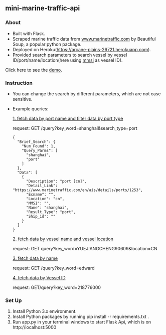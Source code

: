 ## mini-marine-traffic-api
### About
- Built with Flask.
- Scraped marine traffic data from www.marinetraffic.com by Beautiful Soup, a popular python package. 
- Deployed on Heroku(https://arcane-plains-26721.herokuapp.com). 
- Provided search parameters to search vessel by vessel ID/port/name/location(here using [mmsi](https://en.wikipedia.org/wiki/Maritime_Mobile_Service_Identity) as vessel ID). 

Click here to see the [demo](https://arcane-plains-26721.herokuapp.com/query?key_word=YUEJIANGCHENG90609). 

### Instruction
- You can change the search by different parameters, which are not case sensitive. 
- Example queries: 

	[1. fetch data by port name and filter data by port type](https://arcane-plains-26721.herokuapp.com/query?key_word=shanghai&search_type=port)
    
	request: GET /query?key_word=shanghai&search_type=port
	```
	{
	  "Brief_Search": {
	    "Num_Found": 1, 
	    "Query_Parms": [
	      "shanghai", 
	      "port"
	    ]
	  }, 
	  "Data": [
	    {
	      "Description": "port [cn]", 
	      "Detail_Link": "https://www.marinetraffic.com/en/ais/details/ports/1253", 
	      "Exname": "", 
	      "Location": "cn", 
	      "MMSI": "", 
	      "Name": "shanghai", 
	      "Result_Type": "port", 
	      "Ship_id": ""
	    }
	  ]
	}
	```
    
    [2. fetch data by vessel name and vessel location](https://arcane-plains-26721.herokuapp.com/query?key_word=YUEJIANGCHENG90609&location=CN)
    
    request: GET query?key_word=YUEJIANGCHENG90609&location=CN

    
    [3. fetch data by name](https://arcane-plains-26721.herokuapp.com/query?key_word=edward)
    
    request: GET /query?key_word=edward
    
    
    [4. fetch data by Vessel ID](https://arcane-plains-26721.herokuapp.com/query?key_word=218776000)
    
    request: GET/query?key_word=218776000

   

### Set Up
1. Install Python 3.x environment.
2. Install Python packages by running pip install -r requirements.txt .
3. Run app.py in your terminal windows to start Flask Api, which is on http://localhost:5000
